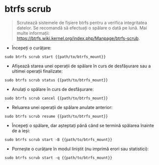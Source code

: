 # btrfs scrub

> Scrutează sistemele de fișiere btrfs pentru a verifica integritatea datelor.
> Se recomandă să efectuați o spălare o dată pe lună.
> Mai multe informații: <https://btrfs.wiki.kernel.org/index.php/Manpage/btrfs-scrub>.

- Începeți o curățare:

`sudo btrfs scrub start {{path/to/btrfs_mount}}`

- Afișează starea unei operații de spălare în curs de desfășurare sau a ultimei operații finalizate:

`sudo btrfs scrub status {{path/to/btrfs_mount}}`

- Anulați o spălare în curs de desfășurare:

`sudo btrfs scrub cancel {{path/to/btrfs_mount}}`

- Reluarea unei operații de spălare anulate anterior:

`sudo btrfs scrub resume {{path/to/btrfs_mount}}`

- Începeți o spălare, dar așteptați până când se termină spălarea înainte de a ieși:

`sudo btrfs scrub start -B {{path/to/btrfs_mount}}`

- Pornește o curățare în modul liniștit (nu imprimă erori sau statistici):

`sudo btrfs scrub start -q {{path/to/btrfs_mount}}`
